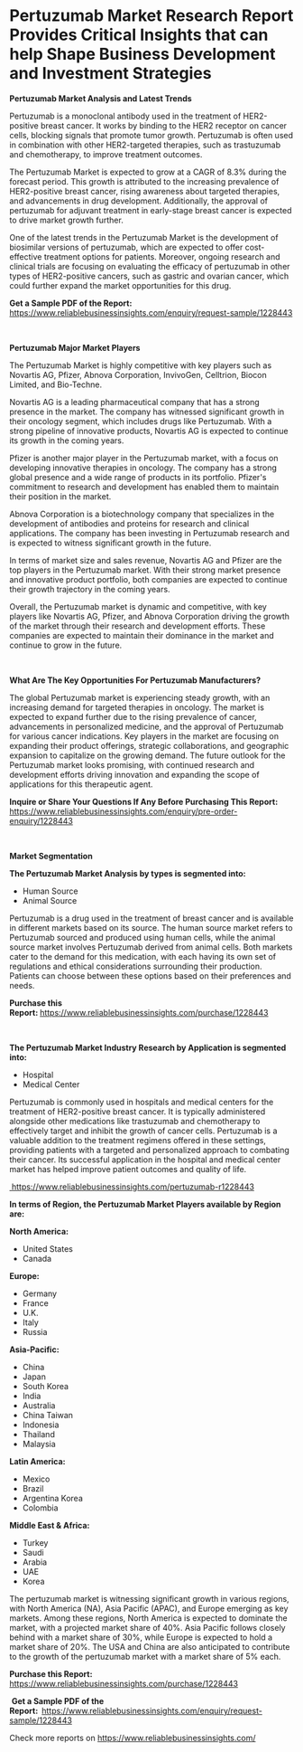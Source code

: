 <p><h1>Pertuzumab Market Research Report Provides Critical Insights that can help Shape Business Development and Investment Strategies</h1></p><p><strong>Pertuzumab Market Analysis and Latest Trends</strong></p>
<p><p>Pertuzumab is a monoclonal antibody used in the treatment of HER2-positive breast cancer. It works by binding to the HER2 receptor on cancer cells, blocking signals that promote tumor growth. Pertuzumab is often used in combination with other HER2-targeted therapies, such as trastuzumab and chemotherapy, to improve treatment outcomes.</p><p>The Pertuzumab Market is expected to grow at a CAGR of 8.3% during the forecast period. This growth is attributed to the increasing prevalence of HER2-positive breast cancer, rising awareness about targeted therapies, and advancements in drug development. Additionally, the approval of pertuzumab for adjuvant treatment in early-stage breast cancer is expected to drive market growth further.</p><p>One of the latest trends in the Pertuzumab Market is the development of biosimilar versions of pertuzumab, which are expected to offer cost-effective treatment options for patients. Moreover, ongoing research and clinical trials are focusing on evaluating the efficacy of pertuzumab in other types of HER2-positive cancers, such as gastric and ovarian cancer, which could further expand the market opportunities for this drug.</p></p>
<p><strong>Get a Sample PDF of the Report:&nbsp;</strong> <a href="https://www.reliablebusinessinsights.com/enquiry/request-sample/1228443">https://www.reliablebusinessinsights.com/enquiry/request-sample/1228443</a></p>
<p>&nbsp;</p>
<p><strong>Pertuzumab Major Market Players</strong></p>
<p><p>The Pertuzumab Market is highly competitive with key players such as Novartis AG, Pfizer, Abnova Corporation, InvivoGen, Celltrion, Biocon Limited, and Bio-Techne.</p><p>Novartis AG is a leading pharmaceutical company that has a strong presence in the market. The company has witnessed significant growth in their oncology segment, which includes drugs like Pertuzumab. With a strong pipeline of innovative products, Novartis AG is expected to continue its growth in the coming years.</p><p>Pfizer is another major player in the Pertuzumab market, with a focus on developing innovative therapies in oncology. The company has a strong global presence and a wide range of products in its portfolio. Pfizer's commitment to research and development has enabled them to maintain their position in the market.</p><p>Abnova Corporation is a biotechnology company that specializes in the development of antibodies and proteins for research and clinical applications. The company has been investing in Pertuzumab research and is expected to witness significant growth in the future.</p><p>In terms of market size and sales revenue, Novartis AG and Pfizer are the top players in the Pertuzumab market. With their strong market presence and innovative product portfolio, both companies are expected to continue their growth trajectory in the coming years.</p><p>Overall, the Pertuzumab market is dynamic and competitive, with key players like Novartis AG, Pfizer, and Abnova Corporation driving the growth of the market through their research and development efforts. These companies are expected to maintain their dominance in the market and continue to grow in the future.</p></p>
<p>&nbsp;</p>
<p><strong>What Are The Key Opportunities For Pertuzumab Manufacturers?</strong></p>
<p><p>The global Pertuzumab market is experiencing steady growth, with an increasing demand for targeted therapies in oncology. The market is expected to expand further due to the rising prevalence of cancer, advancements in personalized medicine, and the approval of Pertuzumab for various cancer indications. Key players in the market are focusing on expanding their product offerings, strategic collaborations, and geographic expansion to capitalize on the growing demand. The future outlook for the Pertuzumab market looks promising, with continued research and development efforts driving innovation and expanding the scope of applications for this therapeutic agent.</p></p>
<p><strong>Inquire or Share Your Questions If Any Before Purchasing This Report:</strong> <a href="https://www.reliablebusinessinsights.com/enquiry/pre-order-enquiry/1228443">https://www.reliablebusinessinsights.com/enquiry/pre-order-enquiry/1228443</a></p>
<p>&nbsp;</p>
<p><strong>Market Segmentation</strong></p>
<p><strong>The Pertuzumab Market Analysis by types is segmented into:</strong></p>
<p><ul><li>Human Source</li><li>Animal Source</li></ul></p>
<p><p>Pertuzumab is a drug used in the treatment of breast cancer and is available in different markets based on its source. The human source market refers to Pertuzumab sourced and produced using human cells, while the animal source market involves Pertuzumab derived from animal cells. Both markets cater to the demand for this medication, with each having its own set of regulations and ethical considerations surrounding their production. Patients can choose between these options based on their preferences and needs.</p></p>
<p><strong>Purchase this Report:&nbsp;</strong><a href="https://www.reliablebusinessinsights.com/purchase/1228443">https://www.reliablebusinessinsights.com/purchase/1228443</a></p>
<p>&nbsp;</p>
<p><strong>The Pertuzumab Market Industry Research by Application is segmented into:</strong></p>
<p><ul><li>Hospital</li><li>Medical Center</li></ul></p>
<p><p>Pertuzumab is commonly used in hospitals and medical centers for the treatment of HER2-positive breast cancer. It is typically administered alongside other medications like trastuzumab and chemotherapy to effectively target and inhibit the growth of cancer cells. Pertuzumab is a valuable addition to the treatment regimens offered in these settings, providing patients with a targeted and personalized approach to combating their cancer. Its successful application in the hospital and medical center market has helped improve patient outcomes and quality of life.</p></p>
<p><a href="https://www.reliablebusinessinsights.com/pertuzumab-r1228443">&nbsp;https://www.reliablebusinessinsights.com/pertuzumab-r1228443</a></p>
<p><strong>In terms of Region, the Pertuzumab Market Players available by Region are:</strong></p>
<p>
    <p> <strong> North America: </strong>
        <ul>
            <li>United States</li>
            <li>Canada</li>
        </ul>
        </p> 
    <p> <strong> Europe: </strong>
        <ul>
            <li>Germany</li>
            <li>France</li>
            <li>U.K.</li>
            <li>Italy</li>
            <li>Russia</li>
        </ul>
        </p> 
    <p> <strong> Asia-Pacific: </strong>
        <ul>
            <li>China</li>
            <li>Japan</li>
            <li>South Korea</li>
            <li>India</li>
            <li>Australia</li>
            <li>China Taiwan</li>
            <li>Indonesia</li>
            <li>Thailand</li>
            <li>Malaysia</li>
        </ul>
        </p> 
    <p> <strong> Latin America: </strong>
        <ul>
            <li>Mexico</li>
            <li>Brazil</li>
            <li>Argentina Korea</li>
            <li>Colombia</li>
        </ul>
        </p> 
    <p> <strong> Middle East & Africa: </strong>
        <ul>
            <li>Turkey</li>
            <li>Saudi</li>
            <li>Arabia</li>
            <li>UAE</li>
            <li>Korea</li>
        </ul>
    </p>
    </p>
<p><p>The pertuzumab market is witnessing significant growth in various regions, with North America (NA), Asia Pacific (APAC), and Europe emerging as key markets. Among these regions, North America is expected to dominate the market, with a projected market share of 40%. Asia Pacific follows closely behind with a market share of 30%, while Europe is expected to hold a market share of 20%. The USA and China are also anticipated to contribute to the growth of the pertuzumab market with a market share of 5% each.</p></p>
<p><strong>Purchase this Report: </strong><a href="https://www.reliablebusinessinsights.com/purchase/1228443">https://www.reliablebusinessinsights.com/purchase/1228443</a></p>
<p>&nbsp;<strong>Get a Sample PDF of the Report:&nbsp;&nbsp;</strong><a href="https://www.reliablebusinessinsights.com/enquiry/request-sample/1228443">https://www.reliablebusinessinsights.com/enquiry/request-sample/1228443</a></p>
<p><strong></strong></p>
<p>Check more reports on <a href="https://www.reliablebusinessinsights.com/">https://www.reliablebusinessinsights.com/</a></p>